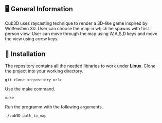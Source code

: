 ## 🖥️ General Information 

Cub3D uses raycasting technique to render a 3D-like game inspired by Wolfenstein 3D. User can choose the map in which he spawns with first person view.
User can move through the map using W,A,S,D keys and move the view using arrow keys.

## 📂 Installation

The repository contains all the needed libraries to work under **Linux**. Clone the project into your working directory.
```
git clone <repository_url>
```

Use the make command.

```
make
```
Run the programm with the following arguments. 
```
./cub3D path_to_map
```
